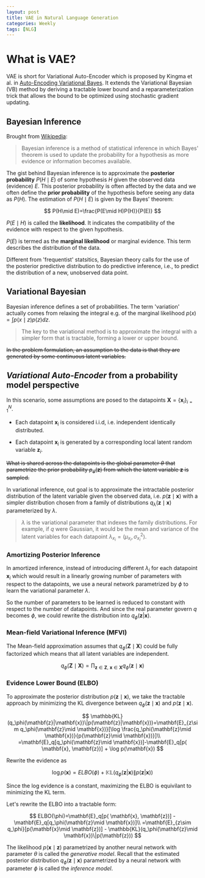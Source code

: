 ```yaml
---
layout: post
title: VAE in Natural Language Generation
categories: Weekly
tags: [NLG]
---
```


# What is VAE?

VAE is short for Variational Auto-Encoder which is proposed by Kingma et al. in [Auto-Encoding Variational Bayes](https://arxiv.org/pdf/1312.6114.pdf). It extends the Variational Bayesian (VB) method by deriving a tractable lower bound and a reparameterization trick that allows the bound to be optimized using stochastic gradient updating. 

<!-- more -->

## Bayesian Inference

Brought from [Wikipedia](https://en.wikipedia.org/wiki/Bayesian_inference):

> Bayesian inference is a method of statistical inference in which Bayes' theorem is used to update the probability for a hypothesis as more evidence or information becomes available.

The gist behind Bayesian inference is to approximate the **posterior probability** $P(H\mid E)$ of some hypothesis $H$ given the observed data (evidence) $E$. This posterior probability is often affected by the data and we often define the **prior probability** of the hypothesis before seeing any data as $P(H)$. The estimation of $P(H\mid E)$ is given by the Bayes' theorem:

$$
P(H\mid E)=\frac{P(E\mid H)P(H)}{P(E)}
$$

$P(E\mid H)$ is called the **likelihood**. It indicates the compatibility of the evidence with respect to the given hypothesis.

$P(E)$ is termed as the **marginal likelihood** or marginal evidence. This term describes the distribution of the data.

Different from 'frequentist' statsitics, Bayesian theory calls for the use of the posterior predictive distribution to do predictive inference, i.e., to predict the distribution of a new, unobserved data point.

## Variational Bayesian

Bayesian inference defines a set of probabilities. The term 'variation' actually comes from relaxing the integral e.g. of the marginal likelihood $p(x)=\int p(x\mid z)p(z)dz$.

> The key to the variational method is to approximate the integral with a simpler form that is tractable, forming a lower or upper bound. 


~~In the problem formulation, an assumption to the data is that they are generated by some continuous latent variables.~~

## *Variational Auto-Encoder* from a probability model perspective

In this scenario, some assumptions are posed to the datapoints $\mathbf{X}=\{\mathbf{x}_i\}_{i=1}^N$. 

- Each datapoint $\mathbf{x}_i$ is considered i.i.d, i.e. independent identically distributed.

- Each datapoint $\mathbf{x}_i$ is generated by a corresponding local latent random variable $\mathbf{z}_i$.

~~What is shared across the datapoints is the global parameter $\theta$ that parametrize the prior probability $p_\theta (\mathbf{z})$ from which the latent variable $\mathbf{z}$ is sampled.~~

In variational inference, out goal is to approximate the intractable posterior distribution of the latent variable given the observed data, i.e. $p(\mathbf{z}\mid \mathbf{x})$ with a simpler distribution chosen from a family of distributions $q_\lambda(\mathbf{z}\mid \mathbf{x})$ parameterized by $\lambda$. 

>$\lambda$ is the variational parameter that indexes the family distributions. For example, if $q$ were Gaussian, it would be the mean and variance of the latent variables for each datapoint $\lambda_{x_i} = (\mu_{x_i}, \sigma^2_{x_i})$.

### Amortizing Posterior Inference

In amortized inference, instead of introducing different $\lambda_i$ for each datapoint $\mathbf{x}_i$ which would result in a linearly growing number of parameters with respect to the datapoints, we use a neural network parametrized by $\phi$ to learn the variational parameter $\lambda$. 

So the number of parameters to be learned is reduced to constant with respect to the number of datapoints. And since the real parameter govern $q$ becomes $\phi$, we could rewrite the distribution into $q_\phi(\mathbf{z}|\mathbf{x})$.

### Mean-field Variational Inference (MFVI)

The Mean-field approximation assumes that $q_\phi(\mathbf{Z}\mid \mathbf{X})$ could be fully factorized which means that all latent variables are independent. 
 
$$
q_\phi(\mathbf{Z}\mid \mathbf{X})=\prod_{\mathbf{z}\in\mathbf{Z},\ 
\mathbf{x}\in\mathbf{X}} q_\phi (\mathbf{z}\mid \mathbf{x})
$$


### Evidence Lower Bound (ELBO)

To approximate the posterior distribution $p(\mathbf{z}\mid \mathbf{x})$, we take the tractable approach by minimizing the KL divergence between $q_\phi(\mathbf{z}\mid \mathbf{x})$ and $p(\mathbf{z}\mid \mathbf{x})$.

$$
\mathbb{KL}(q_\phi(\mathbf{z}|\mathbf{x})\|p(\mathbf{z}|\mathbf{x}))=\mathbf{E}_{z\sim q_\phi(\mathbf{z}\mid \mathbf{x})}[\log \frac{q_\phi(\mathbf{z}\mid \mathbf{x})}{p(\mathbf{z}\mid \mathbf{x})}]\\
=\mathbf{E}_q[q_\phi(\mathbf{z}\mid \mathbf{x})]-\mathbf{E}_q[p( \mathbf{x}, \mathbf{z})] + \log p(\mathbf{x})
$$

Rewrite the evidence as

$$
\log p(\mathbf{x}) =ELBO(\phi) + \mathbb{KL}(q_\phi(\mathbf{z}|\mathbf{x})\|p(\mathbf{z}|\mathbf{x}))
$$

Since the log evidence is a constant, maximizing the ELBO is equivilant to minimizing the KL term.

Let's rewrite the ELBO into a tractable form:

$$
ELBO(\phi)=\mathbf{E}_q[p( \mathbf{x}, \mathbf{z})] - \mathbf{E}_q[q_\phi(\mathbf{z}\mid \mathbf{x})]\\
=\mathbf{E}_{z\sim q_\phi}[p(\mathbf{x}\mid \mathbf{z})] - \mathbb{KL}(q_\phi(\mathbf{z}\mid \mathbf{x})\|p(\mathbf{z}))
$$

The likelihood $p(\mathbf{x}\mid \mathbf{z})$ parametrized by another neural network with parameter $\theta$ is called the *generative model*. Recall that the estimated posterior distribution $q_\phi(\mathbf{z}\mid \mathbf{x})$ parametrized by a neural network with parameter $\phi$ is called the *inference model*.
